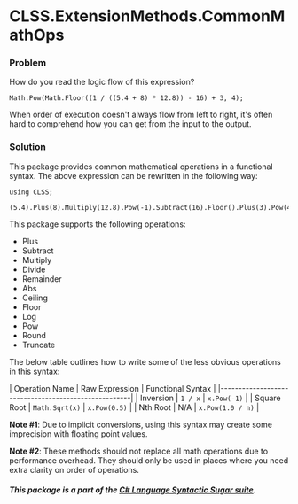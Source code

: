 ﻿# CLSS.ExtensionMethods.CommonMathOps

### Problem

How do you read the logic flow of this expression?

```
Math.Pow(Math.Floor((1 / ((5.4 + 8) * 12.8)) - 16) + 3, 4);
```

When order of execution doesn't always flow from left to right, it's often hard to comprehend how you can get from the input to the output.

### Solution

This package provides common mathematical operations in a functional syntax. The above expression can be rewritten in the following way:

```
using CLSS;

(5.4).Plus(8).Multiply(12.8).Pow(-1).Subtract(16).Floor().Plus(3).Pow(4);
```

This package supports the following operations:

- Plus
- Subtract
- Multiply
- Divide
- Remainder
- Abs
- Ceiling
- Floor
- Log
- Pow
- Round
- Truncate

The below table outlines how to write some of the less obvious operations in this syntax:

| Operation Name | Raw Expression | Functional Syntax |
|-----------------------------------------------------|
| Inversion      | `1 / x`        | `x.Pow(-1)`       |
| Square Root    | `Math.Sqrt(x)` | `x.Pow(0.5)`      |
| Nth Root       | N/A            | `x.Pow(1.0 / n)`  |

**Note #1**: Due to implicit conversions, using this syntax may create some imprecision with floating point values.

**Note #2**: These methods should not replace all math operations due to performance overhead. They should only be used in places where you need extra clarity on order of operations.

##### This package is a part of the [C# Language Syntactic Sugar suite](https://github.com/tonygiang/CLSS).